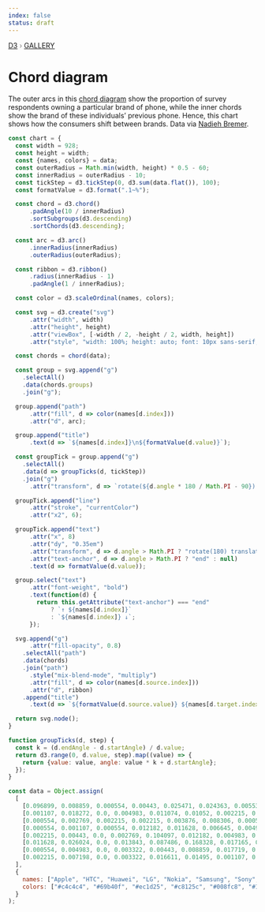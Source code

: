 ```yaml
---
index: false
status: draft
---
```


<div style="color: grey; font: 13px/25.5px var(--sans-serif); text-transform: uppercase;"><h1 style="display: none;">Chord diagram</h1><a href="https://d3js.org/">D3</a> › <a href="/@d3/gallery">Gallery</a></div>

# Chord diagram

The outer arcs in this [chord diagram](https://d3js.org/d3-chord) show the proportion of survey respondents owning a particular brand of phone, while the inner chords show the brand of these individuals’ previous phone. Hence, this chart shows how the consumers shift between brands. Data via [Nadieh Bremer](https://www.visualcinnamon.com/2014/12/using-data-storytelling-with-chord.html).

```js echo
const chart = {
  const width = 928;
  const height = width;
  const {names, colors} = data;
  const outerRadius = Math.min(width, height) * 0.5 - 60;
  const innerRadius = outerRadius - 10;
  const tickStep = d3.tickStep(0, d3.sum(data.flat()), 100);
  const formatValue = d3.format(".1~%");

  const chord = d3.chord()
      .padAngle(10 / innerRadius)
      .sortSubgroups(d3.descending)
      .sortChords(d3.descending);

  const arc = d3.arc()
      .innerRadius(innerRadius)
      .outerRadius(outerRadius);

  const ribbon = d3.ribbon()
      .radius(innerRadius - 1)
      .padAngle(1 / innerRadius);

  const color = d3.scaleOrdinal(names, colors);

  const svg = d3.create("svg")
      .attr("width", width)
      .attr("height", height)
      .attr("viewBox", [-width / 2, -height / 2, width, height])
      .attr("style", "width: 100%; height: auto; font: 10px sans-serif;");

  const chords = chord(data);

  const group = svg.append("g")
    .selectAll()
    .data(chords.groups)
    .join("g");

  group.append("path")
      .attr("fill", d => color(names[d.index]))
      .attr("d", arc);

  group.append("title")
      .text(d => `${names[d.index]}\n${formatValue(d.value)}`);

  const groupTick = group.append("g")
    .selectAll()
    .data(d => groupTicks(d, tickStep))
    .join("g")
      .attr("transform", d => `rotate(${d.angle * 180 / Math.PI - 90}) translate(${outerRadius},0)`);

  groupTick.append("line")
      .attr("stroke", "currentColor")
      .attr("x2", 6);

  groupTick.append("text")
      .attr("x", 8)
      .attr("dy", "0.35em")
      .attr("transform", d => d.angle > Math.PI ? "rotate(180) translate(-16)" : null)
      .attr("text-anchor", d => d.angle > Math.PI ? "end" : null)
      .text(d => formatValue(d.value));

  group.select("text")
      .attr("font-weight", "bold")
      .text(function(d) {
        return this.getAttribute("text-anchor") === "end"
            ? `↑ ${names[d.index]}`
            : `${names[d.index]} ↓`;
      });

  svg.append("g")
      .attr("fill-opacity", 0.8)
    .selectAll("path")
    .data(chords)
    .join("path")
      .style("mix-blend-mode", "multiply")
      .attr("fill", d => color(names[d.source.index]))
      .attr("d", ribbon)
    .append("title")
      .text(d => `${formatValue(d.source.value)} ${names[d.target.index]} → ${names[d.source.index]}${d.source.index === d.target.index ? "" : `\n${formatValue(d.target.value)} ${names[d.source.index]} → ${names[d.target.index]}`}`);

  return svg.node();
}
```

```js echo
function groupTicks(d, step) {
  const k = (d.endAngle - d.startAngle) / d.value;
  return d3.range(0, d.value, step).map((value) => {
    return {value: value, angle: value * k + d.startAngle};
  });
}
```

```js echo
const data = Object.assign(
  [
    [0.096899, 0.008859, 0.000554, 0.00443, 0.025471, 0.024363, 0.005537, 0.025471],
    [0.001107, 0.018272, 0.0, 0.004983, 0.011074, 0.01052, 0.002215, 0.004983],
    [0.000554, 0.002769, 0.002215, 0.002215, 0.003876, 0.008306, 0.000554, 0.003322],
    [0.000554, 0.001107, 0.000554, 0.012182, 0.011628, 0.006645, 0.004983, 0.01052],
    [0.002215, 0.00443, 0.0, 0.002769, 0.104097, 0.012182, 0.004983, 0.028239],
    [0.011628, 0.026024, 0.0, 0.013843, 0.087486, 0.168328, 0.017165, 0.055925],
    [0.000554, 0.004983, 0.0, 0.003322, 0.00443, 0.008859, 0.017719, 0.00443],
    [0.002215, 0.007198, 0.0, 0.003322, 0.016611, 0.01495, 0.001107, 0.054264]
  ],
  {
    names: ["Apple", "HTC", "Huawei", "LG", "Nokia", "Samsung", "Sony", "Other"],
    colors: ["#c4c4c4", "#69b40f", "#ec1d25", "#c8125c", "#008fc8", "#10218b", "#134b24", "#737373"]
  }
);
```
